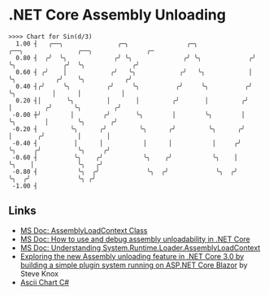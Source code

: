 # .NET Core Assembly Unloading

```text
>>>> Chart for Sin(d/3)
  1.00 ┤   ╭──╮               ╭─╮                ╭─╮               ╭──╮               ╭──╮               ╭─
  0.80 ┤  ╭╯  ╰╮             ╭╯ ╰╮              ╭╯ ╰╮             ╭╯  ╰╮             ╭╯  ╰╮             ╭╯
  0.60 ┤ ╭╯    │            ╭╯   ╰╮            ╭╯   ╰╮            │    ╰╮           ╭╯    ╰╮           ╭╯
  0.40 ┤╭╯     ╰╮          ╭╯     ╰╮          ╭╯     ╰╮          ╭╯     ╰╮          │      │           │
  0.20 ┤│       ╰╮         │       │         ╭╯       │         ╭╯       │         ╭╯      ╰╮         ╭╯
 -0.00 ┼╯        │        ╭╯       ╰╮        │        ╰╮        │        ╰╮        │        ╰╮       ╭╯
 -0.20 ┤         ╰╮      ╭╯         ╰╮      ╭╯         ╰╮      ╭╯         │       ╭╯         │       │
 -0.40 ┤          │      │           │      │           │     ╭╯          ╰╮     ╭╯          ╰╮     ╭╯
 -0.60 ┤          ╰╮    ╭╯           ╰╮    ╭╯           ╰╮    │            ╰╮    │            ╰╮   ╭╯
 -0.80 ┤           ╰╮  ╭╯             ╰╮  ╭╯             ╰╮  ╭╯             ╰╮  ╭╯             ╰╮ ╭╯
 -1.00 ┤
```

## Links

- [MS Doc: AssemblyLoadContext Class](https://docs.microsoft.com/en-us/dotnet/api/system.runtime.loader.assemblyloadcontext)
- [MS Doc: How to use and debug assembly unloadability in .NET Core](https://docs.microsoft.com/en-us/dotnet/standard/assembly/unloadability)
- [MS Doc: Understanding System.Runtime.Loader.AssemblyLoadContext](https://docs.microsoft.com/en-us/dotnet/core/dependency-loading/understanding-assemblyloadcontext)
- [Exploring the new Assembly unloading feature in .NET Core 3.0 by building a simple plugin system running on ASP.NET Core Blazor](https://stevenknox.net/exploring-assembly-unloading-in-net-core-3-0-by-building-a-simple-plugin-architecture/) by Steve Knox
- [Ascii Chart C#](https://github.com/NathanBaulch/asciichart-sharp)